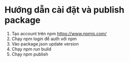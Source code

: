 # Hướng dẫn cài đặt và publish package

1. Tạo account trên npm https://www.npmjs.com/
2. Chạy npm login để auth với npm
3. Vào package.json update version
4. Chạy npm run build
5. Chạy npm publish
